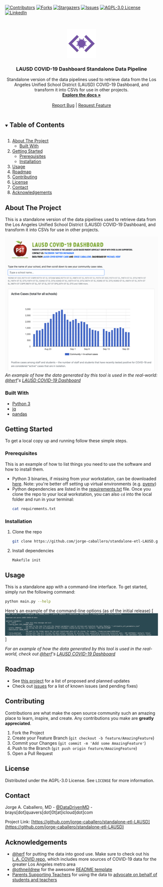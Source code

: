 <!-- PROJECT SHIELDS -->
<!--
*** I'm using markdown "reference style" links for readability.
*** Reference links are enclosed in brackets [ ] instead of parentheses ( ).
*** See the bottom of this document for the declaration of the reference variables
*** for contributors-url, forks-url, etc. This is an optional, concise syntax you may use.
*** https://www.markdownguide.org/basic-syntax/#reference-style-links
-->
[![Contributors][contributors-shield]][contributors-url]
[![Forks][forks-shield]][forks-url]
[![Stargazers][stars-shield]][stars-url]
[![Issues][issues-shield]][issues-url]
[![AGPL-3.0 License][license-shield]][license-url]
[![LinkedIn][linkedin-shield]][linkedin-url]



<!-- PROJECT LOGO -->
<br />
<p align="center">
  <a href="https://github.com/jorge-caballero/standalone-etl-LAUSD">
    <img src="images/logo.png" alt="Logo" width="96" height="96">
  </a>

  <h3 align="center">LAUSD COVID-19 Dashboard Standalone Data Pipeline</h3>

  <p align="center">
    Standalone version of the data pipelines used to retrieve data from the Los Angeles Unified School District (LAUSD) COVID-19 Dashboard, and transform it into CSVs for use in other projects.
    <br />
    <a href="https://github.com/jorge-caballero/standalone-etl-LAUSD"><strong>Explore the docs »</strong></a>
    <br />
    <br />
    <!-- <a href="https://dashboard.parentssupportingteachers.org/#">View Demo Usage</a>
    · -->
    <a href="https://github.com/jorge-caballero/standalone-etl-LAUSD/issues">Report Bug</a>
    |
    <a href="https://github.com/jorge-caballero/standalone-etl-LAUSD/issues">Request Feature</a>
  </p>
</p>



<!-- TABLE OF CONTENTS -->
<details open="open">
  <summary><h2 style="display: inline-block">Table of Contents</h2></summary>
  <ol>
    <li>
      <a href="#about-the-project">About The Project</a>
      <ul>
        <li><a href="#built-with">Built With</a></li>
      </ul>
    </li>
    <li>
      <a href="#getting-started">Getting Started</a>
      <ul>
        <li><a href="#prerequisites">Prerequisites</a></li>
        <li><a href="#installation">Installation</a></li>
      </ul>
    </li>
    <li><a href="#usage">Usage</a></li>
    <li><a href="#roadmap">Roadmap</a></li>
    <li><a href="#contributing">Contributing</a></li>
    <li><a href="#license">License</a></li>
    <li><a href="#contact">Contact</a></li>
    <li><a href="#acknowledgements">Acknowledgements</a></li>
  </ol>
</details>



<!-- ABOUT THE PROJECT -->
## About The Project
This is a standalone version of the data pipelines used to retrieve data from the Los Angeles Unified School District (LAUSD) COVID-19 Dashboard, and transform it into CSVs for use in other projects.

[![Example usage Screen Shot][demo-screenshot]](https://dashboard.parentssupportingteachers.org/#)
_An example of how the data generated by this tool is used in the real-world: [@herf](https://github.com/herf/la-covid)'s [LAUSD COVID-19 Dashboard](https://dashboard.parentssupportingteachers.org/#)_


### Built With

* [Python 3](https://www.python.org)
* [jq](https://stedolan.github.io/jq/)
* [pandas](https://pandas.pydata.org)



<!-- GETTING STARTED -->
## Getting Started

To get a local copy up and running follow these simple steps.

### Prerequisites

This is an example of how to list things you need to use the software and how to install them.
* Python 3 binaries, if missing from your workstation, can be downloaded [here](https://www.python.org/downloads/). Note: you're better off setting up virtual environments (e.g. [pyenv](https://github.com/pyenv/pyenv))
* Python dependencies are listed in the [requirements.txt](https://github.com/jorge-caballero/standalone-etl-LAUSD/blob/main/requirements.txt) file. Once you clone the repo to your local workstation, you can also `cd` into the local folder and run in your terminal:
  ```sh
  cat requirements.txt
  ```

### Installation

1. Clone the repo
   ```sh
   git clone https://github.com/jorge-caballero/standalone-etl-LAUSD.git
   ```
2. Install dependencies
   ```sh
   Makefile init
   ```



<!-- USAGE EXAMPLES -->
## Usage

This is a standalone app with a command-line interface. To get started, simply run the following command:
   ```sh
   python main.py --help
   ```
Here's an example of the command-line options (as of the initial release)
[![CLI help Screen Shot][cli-screenshot]]


_For an example of how the data generated by this tool is used in the real-world, check out [@herf](https://github.com/herf/la-covid)'s [LAUSD COVID-19 Dashboard](https://dashboard.parentssupportingteachers.org/#)_



<!-- ROADMAP -->
## Roadmap

- See [this project](https://github.com/jorge-caballero/standalone-etl-LAUSD/projects/1) for a list of proposed and planned updates
- Check out [issues](https://github.com/jorge-caballero/standalone-etl-LAUSD/issues) for a list of known issues (and pending fixes)



<!-- CONTRIBUTING -->
## Contributing

Contributions are what make the open source community such an amazing place to learn, inspire, and create. Any contributions you make are **greatly appreciated**.

1. Fork the Project
2. Create your Feature Branch (`git checkout -b feature/AmazingFeature`)
3. Commit your Changes (`git commit -m 'Add some AmazingFeature'`)
4. Push to the Branch (`git push origin feature/AmazingFeature`)
5. Open a Pull Request



<!-- LICENSE -->
## License

Distributed under the AGPL-3.0 License. See `LICENSE` for more information.



<!-- CONTACT -->
## Contact

Jorge A. Caballero, MD - [@DataDrivenMD](https://twitter.com/DataDrivenMD) - brays[dot]quavers[dot]0t[at]icloud[dot]com

Project Link: [https://github.com/jorge-caballero/standalone-etl-LAUSD](https://github.com/jorge-caballero/standalone-etl-LAUSD)



<!-- ACKNOWLEDGEMENTS -->
## Acknowledgements

* [@herf](https://github.com/herf) for putting the data into good use. Make sure to check out his [L.A. COVID repo](https://github.com/herf/la-covid), which includes more sources of COVID-19 data for the greater Los Angeles metro area
* [@othneildrew](https://github.com/othneildrew) for the awesome [README template](https://github.com/othneildrew/Best-README-Template/blob/master/BLANK_README.md)
* [Parents Supporting Teachers](https://twitter.com/pst4lapubliced) for using the data to [advocate on behalf of students and teachers](https://www.latimes.com/california/story/2021-08-23/frustrated-with-lausds-covid-19-reporting-system-a-parent-group-creates-their-own)





<!-- MARKDOWN LINKS & IMAGES -->
<!-- https://www.markdownguide.org/basic-syntax/#reference-style-links -->
[contributors-shield]: https://img.shields.io/github/contributors/jorge-caballero/repo.svg?style=for-the-badge
[contributors-url]: https://github.com/jorge-caballero/standalone-etl-LAUSD/graphs/contributors
[forks-shield]: https://img.shields.io/github/forks/jorge-caballero/repo.svg?style=for-the-badge
[forks-url]: https://github.com/jorge-caballero/standalone-etl-LAUSD/network/members
[stars-shield]: https://img.shields.io/github/stars/jorge-caballero/repo.svg?style=for-the-badge
[stars-url]: https://github.com/jorge-caballero/standalone-etl-LAUSD/stargazers
[issues-shield]: https://img.shields.io/github/issues/jorge-caballero/repo.svg?style=for-the-badge
[issues-url]: https://github.com/jorge-caballero/standalone-etl-LAUSD/issues
[license-shield]: https://img.shields.io/github/license/jorge-caballero/repo.svg?style=for-the-badge
[license-url]: https://github.com/jorge-caballero/standalone-etl-LAUSD/blob/main/LICENSE.txt
[linkedin-shield]: https://img.shields.io/badge/-LinkedIn-black.svg?style=for-the-badge&logo=linkedin&colorB=555
[linkedin-url]: https://www.linkedin.com/in/datadrivenmd
[demo-screenshot]: images/ExampleUsage-Dashboard.png
[cli-screenshot]: images/CommandLineScreenShot.png